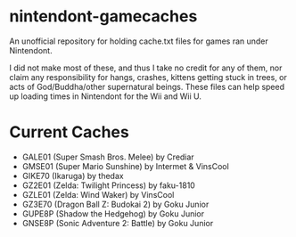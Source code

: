 nintendont-gamecaches
=====================

An unofficial repository for holding cache.txt files for games ran under Nintendont.

I did not make most of these, and thus I take no credit for any of them, nor claim any responsibility for hangs, crashes, kittens getting stuck in trees, or acts of God/Buddha/other supernatural beings. These files can help speed up loading times in Nintendont for the Wii and Wii U.

Current Caches
==============

* GALE01 (Super Smash Bros. Melee) by Crediar
* GMSE01 (Super Mario Sunshine) by Intermet & VinsCool
* GIKE70 (Ikaruga) by thedax
* GZ2E01 (Zelda: Twilight Princess) by faku-1810
* GZLE01 (Zelda: Wind Waker) by VinsCool
* GZ3E70 (Dragon Ball Z: Budokai 2) by Goku Junior
* GUPE8P (Shadow the Hedgehog) by Goku Junior
* GNSE8P (Sonic Adventure 2: Battle) by Goku Junior
